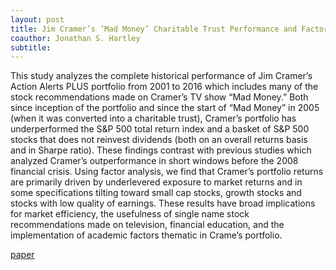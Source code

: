 ```yaml
---
layout: post
title: Jim Cramer’s ‘Mad Money’ Charitable Trust Performance and Factor Attribution
coauthor: Jonathan S. Hartley
subtitle:
---
```


This study analyzes the complete historical performance of Jim Cramer’s Action Alerts PLUS portfolio from 2001 to 2016 which includes many of the stock recommendations made on Cramer’s TV show “Mad Money.” Both since inception of the portfolio and since the start of “Mad Money” in 2005 (when it was converted into a charitable trust), Cramer’s portfolio has underperformed the S&P 500 total return index and a basket of S&P 500 stocks that does not reinvest dividends (both on an overall returns basis and in Sharpe ratio). These findings contrast with previous studies which analyzed Cramer’s outperformance in short windows before the 2008 financial crisis. Using factor analysis, we find that Cramer’s portfolio returns are primarily driven by underlevered exposure to market returns and in some specifications tilting toward small cap stocks, growth stocks and stocks with low quality of earnings. These results have broad implications for market efficiency, the usefulness of single name stock recommendations made on television, financial education, and the implementation of academic factors thematic in Crame’s portfolio.

[paper](/assets/cramer.pdf)
